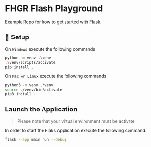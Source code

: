 # FHGR Flash Playground 
Example Repo for how to get started with [Flask](https://flask.palletsprojects.com/en/3.0.x/).

## :rocket: Setup

On `Windows` execute the following commands

```bash
python -m venv .\venv
.\venv/Scripts/activate
pip install . 
```

On `Mac or Linux` execute the following commands

```bash
python3 -m venv ./venv
source ./venv/bin/activate
pip3 install . 
```

## Launch the Application

> Please note that your virtual environment must be activate 

In order to start the Flaks Application execute the following command:

```bash
flask --app main run --debug
```

